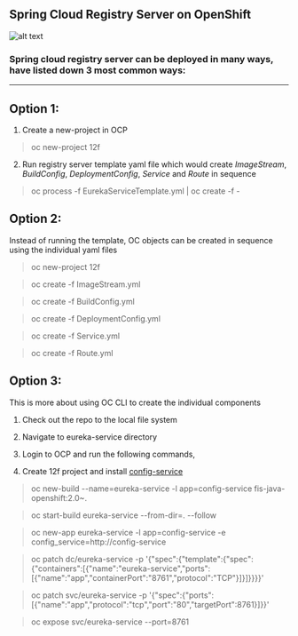 Spring Cloud Registry Server on OpenShift 
-----------------------------------------
![alt text](https://blog.openshift.com/wp-content/uploads/Logotype_RH_OpenShiftContainerPlatform_wLogo_CMYK_Black-1024x263.jpg "OCP")

### Spring cloud registry server can be deployed in many ways, have listed down 3 most common ways:
***

## Option 1: 

1. Create a new-project in OCP

> oc new-project 12f

2. Run registry server template yaml file which would create *ImageStream*, *BuildConfig*, *DeploymentConfig*, *Service* and *Route* in sequence

> oc process -f EurekaServiceTemplate.yml | oc create -f -

## Option 2:

Instead of running the template, OC objects can be created in sequence using the individual yaml files

> oc new-project 12f

> oc create -f ImageStream.yml

> oc create -f BuildConfig.yml

> oc create -f DeploymentConfig.yml

> oc create -f Service.yml

> oc create -f Route.yml

## Option 3:

This is more about using OC CLI to create the individual components

1. Check out the repo to the local file system

2. Navigate to eureka-service directory

3. Login to OCP and run the following commands,

4. Create 12f project and install [config-service](https://github.com/srinivasa-vasu/openshift-12f/tree/master/config-service)

> oc new-build --name=eureka-service -l app=config-service fis-java-openshift:2.0~.

> oc start-build eureka-service --from-dir=. --follow

> oc new-app eureka-service -l app=config-service -e config_service=http://config-service

> oc patch dc/eureka-service -p '{"spec":{"template":{"spec":{"containers":[{"name":"eureka-service","ports":[{"name":"app","containerPort":"8761","protocol":"TCP"}]}]}}}}'

> oc patch svc/eureka-service -p '{"spec":{"ports":[{"name":"app","protocol":"tcp","port":"80","targetPort":8761}]}}'

> oc expose svc/eureka-service --port=8761

